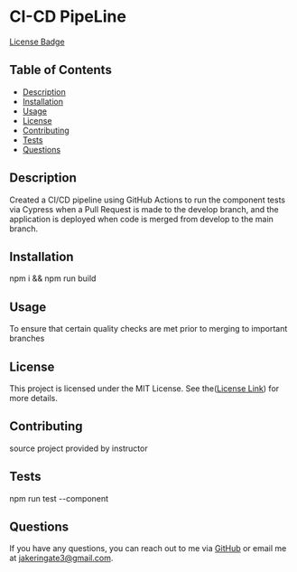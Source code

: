 # CI-CD PipeLine

[License Badge](https://img.shields.io/badge/license-MIT-blue.svg)

## Table of Contents
- [Description](#description)
- [Installation](#installation)
- [Usage](#usage)
- [License](#license)
- [Contributing](#contributing)
- [Tests](#tests)
- [Questions](#questions)

## Description
Created a CI/CD pipeline using GitHub Actions to run the component tests via Cypress when a Pull Request is made to the develop branch, and the application is deployed when code is merged from develop to the main branch.

## Installation
npm i && npm run build

## Usage
To ensure that certain quality checks are met prior to merging to important branches

## License
  This project is licensed under the MIT License. See the([License Link](https://opensource.org/licenses/MIT)) for more details.

## Contributing
source project provided by instructor

## Tests
npm run test --component

## Questions
If you have any questions, you can reach out to me via [GitHub](https://github.com/JAKES-CLOUD-SPACE) or email me at jakeringate3@gmail.com.
